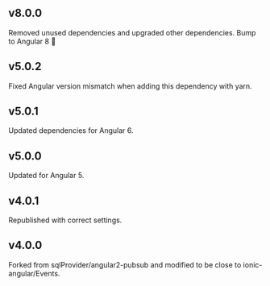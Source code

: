 ## v8.0.0
Removed unused dependencies and upgraded other dependencies. Bump to Angular 8 :tada: 

## v5.0.2
Fixed Angular version mismatch when adding this dependency with yarn.

## v5.0.1
Updated dependencies for Angular 6.

## v5.0.0
Updated for Angular 5.

## v4.0.1
Republished with correct settings.

## v4.0.0
Forked from sqlProvider/angular2-pubsub and modified to be close to ionic-angular/Events.
